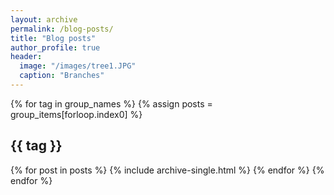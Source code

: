 ```yaml
---
layout: archive
permalink: /blog-posts/
title: "Blog posts"
author_profile: true
header:
  image: "/images/tree1.JPG"
  caption: "Branches"
---
```


{% for tag in group_names %}
  {% assign posts = group_items[forloop.index0] %}
  <h2 id="{{ tag | slugify }}" class="archive__subtitle">{{ tag }}</h2>
  {% for post in posts %}
    {% include archive-single.html %}
  {% endfor %}
{% endfor %}
